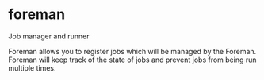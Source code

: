 # foreman
Job manager and runner

Foreman allows you to register jobs which will be managed by the Foreman. 
Foreman will keep track of the state of jobs and prevent jobs from being run multiple times.
